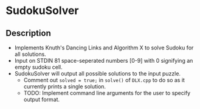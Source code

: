 # SudokuSolver
## Description
* Implements Knuth's Dancing Links and Algorithm X to solve Sudoku for all solutions.
* Input on STDIN 81 space-seperated numbers [0-9] with 0 signifying an empty sudoku cell.
* SudokuSolver will output all possible solutions to the input puzzle.
	* Comment out `solved = true;` in `solve()` of `DLX.cpp` to do so as it currently prints a single solution.
	* TODO: Implement command line arguments for the user to specify output format.
